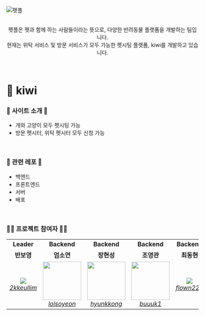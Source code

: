 ![펫플](https://user-images.githubusercontent.com/63862534/207247913-ad9b06f6-c9ae-408e-8544-cd7429f15949.jpg)

<br/>
<div align="center">펫플은 펫과 함께 하는 사람들이라는 뜻으로, 다양한 반려동물 플랫폼을 개발하는 팀입니다.<br/>
현재는 위탁 서비스 및 방문 서비스가 모두 가능한 펫시팅 플랫폼, kiwi를 개발하고 있습니다. </div>
<br/>
<br/>

# 🥝 kiwi

### 🎡 사이트 소개 🎡

 - 개와 고양이 모두 펫시팅 가능
 - 방문 펫시터, 위탁 펫시터 모두 신청 가능

<br/>

 ### 🎈 관련 레포 🎈
  <div>
    <ul>
      <li>백엔드</li>
      <li>프론트엔드</li>
      <li>서버</li>
      <li>배포</li>
    </ul>
  </div>

<br/>

 ### 🖐🏻 프로젝트 참여자 🖐🏻

  <div class="22nd-developer">
     <table>
      <tr align="center">
          <td><B>Leader<B></td>
          <td><B>Backend<B></td>
          <td><B>Backend<B></td>
          <td><B>Backend<B></td>
          <td><B>Backend<B></td>
      </tr>
      <tr align="center">
          <td><B>반보영<B></td>
          <td><B>엄소연<B></td>
          <td><B>장현성<B></td>
          <td><B>조영관<B></td>
          <td><B>최동현<B></td>
      </tr>
      <tr align="center">
          <td>
              <img src="https://github.com/2kkeullim.png?size=100">
              <br>
              <a href="https://github.com/2kkeullim"><I>2kkeullim</I></a>
          </td>
          <td>
              <img src="https://github.com/lolsoyeon.png?size=100" width="100">
              <br>
              <a href="https://github.com/lolsoyeon"><I>lolsoyeon</I></a>
          </td>
          <td>
              <img src="https://github.com/hyunkkong.png?size=100" width="100">
              <br>
              <a href="https://github.com/hyunkkong"><I>hyunkkong</I></a>
          </td>
          <td>
              <img src="https://github.com/buuuk1.png?size=100" width="100">
              <br>
              <a href="https://github.com/buuuk1"><I>buuuk1</I></a>
          </td>
          <td>
              <img src="https://github.com/flown222.png?size=100">
              <br>
              <a href="https://github.com/flown222"><I>flown222</I></a>
          </td>
          </tr>
  </table>
